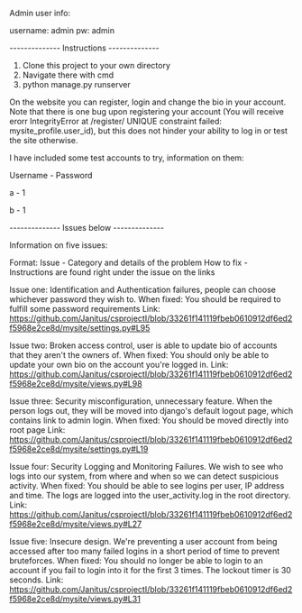 Admin user info:

username: admin
pw: admin

-------------- Instructions --------------

1. Clone this project to your own directory
2. Navigate there with cmd
3. python manage.py runserver

On the website you can register, login and change the bio in your account.
Note that there is one bug upon registering your account (You will receive erorr IntegrityError at /register/ UNIQUE constraint failed: mysite_profile.user_id), but this does not hinder your ability to log in or test the site otherwise.

I have included some test accounts to try, information on them:

Username - Password

a - 1

b - 1

-------------- Issues below --------------

Information on five issues:

Format:
Issue - Category and details of the problem
How to fix - Instructions are found right under the issue on the links

Issue one: Identification and Authentication failures, people can choose whichever password they wish to.
When fixed: You should be required to fulfill some password requirements
Link: https://github.com/Janitus/csprojectI/blob/33261f141119fbeb0610912df6ed2f5968e2ce8d/mysite/settings.py#L95

Issue two: Broken access control, user is able to update bio of accounts that they aren't the owners of.
When fixed: You should only be able to update your own bio on the account you're logged in.
Link: https://github.com/Janitus/csprojectI/blob/33261f141119fbeb0610912df6ed2f5968e2ce8d/mysite/views.py#L98

Issue three: Security misconfiguration, unnecessary feature. When the person logs out, they will be moved into django's default logout page, which contains link to admin login.
When fixed: You should be moved directly into root page
Link: https://github.com/Janitus/csprojectI/blob/33261f141119fbeb0610912df6ed2f5968e2ce8d/mysite/settings.py#L19

Issue four: Security Logging and Monitoring Failures. We wish to see who logs into our system, from where and when so we can detect suspicious activity.
When fixed: You should be able to see logins per user, IP address and time. The logs are logged into the user_activity.log in the root directory.
Link: https://github.com/Janitus/csprojectI/blob/33261f141119fbeb0610912df6ed2f5968e2ce8d/mysite/views.py#L27

Issue five: Insecure design. We're preventing a user account from being accessed after too many failed logins in a short period of time to prevent bruteforces.
When fixed: You should no longer be able to login to an account if you fail to login into it for the first 3 times. The lockout timer is 30 seconds.
Link: https://github.com/Janitus/csprojectI/blob/33261f141119fbeb0610912df6ed2f5968e2ce8d/mysite/views.py#L31